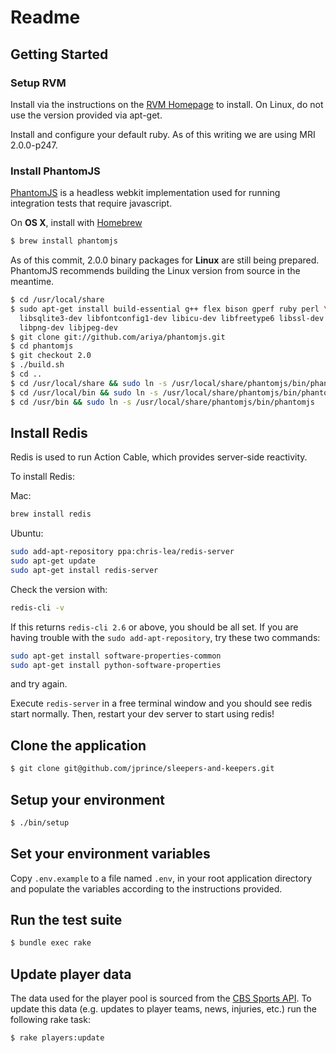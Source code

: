 Readme
=======

Getting Started
---------------

### Setup RVM

Install via the instructions on the [RVM Homepage][] to install. On Linux, do
not use the version provided via apt-get.

Install and configure your default ruby. As of this writing we are using
MRI 2.0.0-p247.

[RVM Homepage]: http://rvm.io/

### Install PhantomJS

[PhantomJS][] is a headless webkit implementation used for running integration
tests that require javascript.

On **OS X**, install with [Homebrew][]

``` sh
$ brew install phantomjs
```

As of this commit, 2.0.0 binary packages for **Linux** are still being prepared. PhantomJS
recommends building the Linux version from source in the meantime.

``` sh
$ cd /usr/local/share
$ sudo apt-get install build-essential g++ flex bison gperf ruby perl \
  libsqlite3-dev libfontconfig1-dev libicu-dev libfreetype6 libssl-dev \
  libpng-dev libjpeg-dev
$ git clone git://github.com/ariya/phantomjs.git
$ cd phantomjs
$ git checkout 2.0
$ ./build.sh
$ cd ..
$ cd /usr/local/share && sudo ln -s /usr/local/share/phantomjs/bin/phantomjs
$ cd /usr/local/bin && sudo ln -s /usr/local/share/phantomjs/bin/phantomjs
$ cd /usr/bin && sudo ln -s /usr/local/share/phantomjs/bin/phantomjs
```

[PhantomJS]: http://phantomjs.org/
[Homebrew]: http://brew.sh/

## Install Redis
Redis is used to run Action Cable, which provides server-side reactivity.

To install Redis:

Mac:

``` sh
brew install redis
```

Ubuntu:

``` sh
sudo add-apt-repository ppa:chris-lea/redis-server
sudo apt-get update
sudo apt-get install redis-server
```

Check the version with:

``` sh
redis-cli -v
```

If this returns `redis-cli 2.6` or above, you should be all set. If you are having
trouble with the `sudo add-apt-repository`, try these two commands:

``` sh
sudo apt-get install software-properties-common
sudo apt-get install python-software-properties
```

and try again.

Execute `redis-server` in a free terminal window and you should see redis
start normally. Then, restart your dev server to start using redis!

## Clone the application
```sh
$ git clone git@github.com/jprince/sleepers-and-keepers.git
```

## Setup your environment
```sh
$ ./bin/setup
```

## Set your environment variables
Copy `.env.example` to a file named `.env`, in your root application directory and populate the
variables according to the instructions provided.

## Run the test suite
```sh
$ bundle exec rake
```

## Update player data
The data used for the player pool is sourced from the [CBS Sports API][].
To update this data (e.g. updates to player teams, news, injuries, etc.) run the
following rake task:

```sh
$ rake players:update
```

[CBS Sports API]: http://developer.cbssports.com/documentation/files/draft-config

